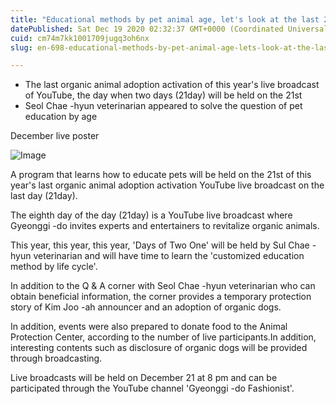 ```yaml
---
title: "Educational methods by pet animal age, let's look at the last 21 day this year"
datePublished: Sat Dec 19 2020 02:32:37 GMT+0000 (Coordinated Universal Time)
cuid: cm74m7kk1001709jugq3oh6nx
slug: en-698-educational-methods-by-pet-animal-age-lets-look-at-the-last-21-day-this-year

---
```



- The last organic animal adoption activation of this year's live broadcast of YouTube, the day when two days (21day) will be held on the 21st
- Seol Chae -hyun veterinarian appeared to solve the question of pet education by age

December live poster

![Image](https://cdn.hashnode.com/res/hashnode/image/upload/v1739528253941/9a8222b4-8356-4366-a33c-77a113dc1582.png)

A program that learns how to educate pets will be held on the 21st of this year's last organic animal adoption activation YouTube live broadcast on the last day (21day).

The eighth day of the day (21day) is a YouTube live broadcast where Gyeonggi -do invites experts and entertainers to revitalize organic animals.

This year, this year, this year, 'Days of Two One' will be held by Sul Chae -hyun veterinarian and will have time to learn the 'customized education method by life cycle'.

In addition to the Q & A corner with Seol Chae -hyun veterinarian who can obtain beneficial information, the corner provides a temporary protection story of Kim Joo -ah announcer and an adoption of organic dogs.

In addition, events were also prepared to donate food to the Animal Protection Center, according to the number of live participants.In addition, interesting contents such as disclosure of organic dogs will be provided through broadcasting.

Live broadcasts will be held on December 21 at 8 pm and can be participated through the YouTube channel 'Gyeonggi -do Fashionist'.